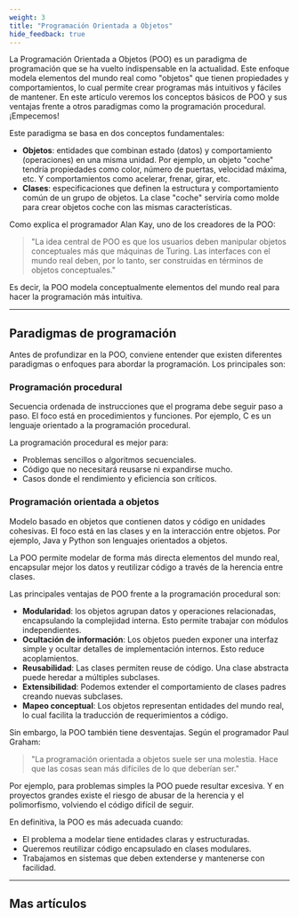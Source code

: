 ```yaml
---
weight: 3
title: "Programación Orientada a Objetos"
hide_feedback: true
---
```


La Programación Orientada a Objetos (POO) es un paradigma de programación que se ha vuelto indispensable en la actualidad. Este enfoque modela elementos del mundo real como "objetos" que tienen propiedades y comportamientos, lo cual permite crear programas más intuitivos y fáciles de mantener. En este artículo veremos los conceptos básicos de POO y sus ventajas frente a otros paradigmas como la programación procedural. ¡Empecemos!

Este paradigma se basa en dos conceptos fundamentales:
- **Objetos**: entidades que combinan estado (datos) y comportamiento (operaciones) en una misma unidad. Por ejemplo, un objeto "coche" tendría propiedades como color, número de puertas, velocidad máxima, etc. Y comportamientos como acelerar, frenar, girar, etc.
- **Clases**: especificaciones que definen la estructura y comportamiento común de un grupo de objetos. La clase "coche" serviría como molde para crear objetos coche con las mismas características.

Como explica el programador Alan Kay, uno de los creadores de la POO:

> "La idea central de POO es que los usuarios deben manipular objetos conceptuales más que máquinas de Turing. Las interfaces con el mundo real deben, por lo tanto, ser construidas en términos de objetos conceptuales."

Es decir, la POO modela conceptualmente elementos del mundo real para hacer la programación más intuitiva.

---

## Paradigmas de programación

Antes de profundizar en la POO, conviene entender que existen diferentes paradigmas o enfoques para abordar la programación. Los principales son:

### Programación procedural

Secuencia ordenada de instrucciones que el programa debe seguir paso a paso. El foco está en procedimientos y funciones. Por ejemplo, C es un lenguaje orientado a la programación procedural.

La programación procedural es mejor para:
- Problemas sencillos o algoritmos secuenciales.
- Código que no necesitará reusarse ni expandirse mucho.
- Casos donde el rendimiento y eficiencia son críticos.

### Programación orientada a objetos

Modelo basado en objetos que contienen datos y código en unidades cohesivas. El foco está en las clases y en la interacción entre objetos. Por ejemplo, Java y Python son lenguajes orientados a objetos.

La POO permite modelar de forma más directa elementos del mundo real, encapsular mejor los datos y reutilizar código a través de la herencia entre clases.

Las principales ventajas de POO frente a la programación procedural son:

- **Modularidad**: los objetos agrupan datos y operaciones relacionadas, encapsulando la complejidad interna. Esto permite trabajar con módulos independientes.
- **Ocultación de información**: Los objetos pueden exponer una interfaz simple y ocultar detalles de implementación internos. Esto reduce acoplamientos.
- **Reusabilidad**: Las clases permiten reuse de código. Una clase abstracta puede heredar a múltiples subclases.
- **Extensibilidad**: Podemos extender el comportamiento de clases padres creando nuevas subclases.
- **Mapeo conceptual**: Los objetos representan entidades del mundo real, lo cual facilita la traducción de requerimientos a código.

Sin embargo, la POO también tiene desventajas. Según el programador Paul Graham:

>"La programación orientada a objetos suele ser una molestia. Hace que las cosas sean más difíciles de lo que deberían ser."

Por ejemplo, para problemas simples la POO puede resultar excesiva. Y en proyectos grandes existe el riesgo de abusar de la herencia y el polimorfismo, volviendo el código difícil de seguir.

En definitiva, la POO es más adecuada cuando:
- El problema a modelar tiene entidades claras y estructuradas.
- Queremos reutilizar código encapsulado en clases modulares.
- Trabajamos en sistemas que deben extenderse y mantenerse con facilidad.

---

## Mas artículos
